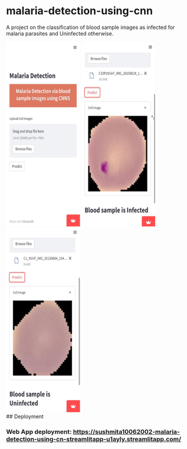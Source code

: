 # malaria-detection-using-cnn
A project on the classification of blood sample images as infected for malaria parasites and Uninfected otherwise.

<div>
  <img src="images/img1.jpeg" style="width: 200px; height: 500px"/>
  <img src="images/img2.jpeg" style="width: 200px; height: 500px"/>
  <img src="images/img3.jpeg" style="width: 200px; height: 500px"/>
</div>
## Deployment 

### Web App deployment: https://sushmita10062002-malaria-detection-using-cn-streamlitapp-u1ayly.streamlitapp.com/
